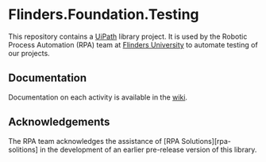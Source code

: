 <!-- markdownlint-disable no-trailing-punctuation -->
# Flinders.Foundation.Testing #

This repository contains a [UiPath][uipath] library project. It is used by the
Robotic Process Automation (RPA) team at [Flinders University][flinders] to
automate testing of our projects.

## Documentation ##

Documentation on each activity is available in the [wiki][wiki].

## Acknowledgements ##

The RPA team acknowledges the assistance of [RPA Solutions][rpa-solitions] in
the development of an earlier pre-release version of this library.


[flinders]: https://www.flinders.edu.au/
[rpa-solutions]: https://www.rpasolutions.com.au/
[uipath]: https://www.uipath.com/
[wiki]: https://github.com/flindersuni/rpa-Flinders.Foundation.Testing/wiki
